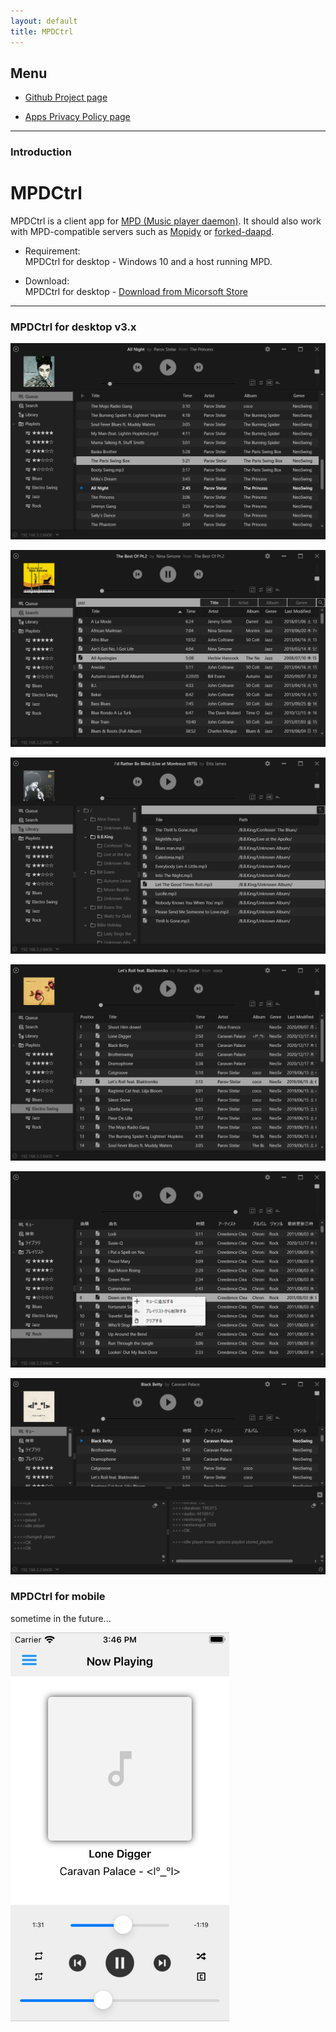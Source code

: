 ```yaml
---
layout: default
title: MPDCtrl
---
```


## Menu
  
* [Github Project page](https://github.com/torum/MPDCtrl)  

* [Apps Privacy Policy page](https://torum.github.io/MPDCtrl/app-privacy-policy/)  

---------------------------------------
### Introduction  

# MPDCtrl

MPDCtrl is a client app for [MPD (Music player daemon)](http://www.musicpd.org/). It should also work with MPD-compatible servers such as [Mopidy](https://www.mopidy.com/) or [forked-daapd](http://ejurgensen.github.io/forked-daapd/). 
   
- Requirement:  
MPDCtrl for desktop - 
Windows 10 and a host running MPD.    

- Download:  
MPDCtrl for desktop -
[Download from Micorsoft Store](https://www.microsoft.com/store/apps/9NV2BBJ82BRX)
  

---------------------------------------

### MPDCtrl for desktop v3.x

![MPDCtrl](https://github.com/torum/MPDCtrl/blob/master/images/screenshots/v3/Main.png?raw=true) 

![MPDCtrl](https://github.com/torum/MPDCtrl/blob/master/images/screenshots/v3/Search.png?raw=true) 

![MPDCtrl](https://github.com/torum/MPDCtrl/blob/master/images/screenshots/v3/Library.png?raw=true) 

![MPDCtrl](https://github.com/torum/MPDCtrl/blob/master/images/screenshots/v3/Playlist.png?raw=true) 

![MPDCtrl](https://github.com/torum/MPDCtrl/blob/master/images/screenshots/v3/I19n.png?raw=true) 

![MPDCtrl](https://github.com/torum/MPDCtrl/blob/master/images/screenshots/v3/Debug.png?raw=true) 


### MPDCtrl for mobile
sometime in the future...

![MPDCtrl](https://github.com/torum/MPDCtrl/blob/master/images/screenshots/mobile/iOS-v0.0.0.1-screnshot.png?raw=true) 



  
